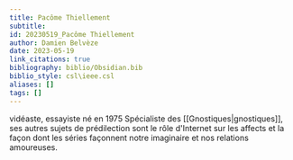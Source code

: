 ```yaml
---
title: Pacôme Thiellement
subtitle:
id: 20230519_Pacôme Thiellement
author: Damien Belvèze
date: 2023-05-19
link_citations: true
bibliography: biblio/Obsidian.bib
biblio_style: csl\ieee.csl
aliases: []
tags: []
---
```


vidéaste, essayiste né en 1975
Spécialiste des [[Gnostiques|gnostiques]], ses autres sujets de prédilection sont le rôle d'Internet sur les affects et la façon dont les séries façonnent notre imaginaire et nos relations amoureuses.





